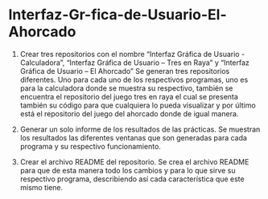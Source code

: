 # Interfaz-Gr-fica-de-Usuario-El-Ahorcado

1.	Crear tres repositorios con el nombre “Interfaz Gráfica de Usuario - Calculadora”, “Interfaz Gráfica de Usuario – Tres en Raya” 
y “Interfaz Gráfica de Usuario – El Ahorcado” 
Se generan tres repositorios diferentes. Uno para cada uno de los respectivos programas, uno es para la calculadora donde se 
muestra su respectivo, también se encuentra el repositorio del juego tres en raya el cual se presenta también su código para 
que cualquiera lo pueda visualizar y por último está el repositorio del juego del ahorcado donde de igual manera.
  
 
 2.	Generar un solo informe de los resultados de las prácticas. 
Se muestran los resultados las diferentes ventanas que son generadas para cada programa y su respectivo funcionamiento.
  
 
3.	Crear el archivo README del repositorio.
Se crea el archivo README para que de esta manera todo los cambios y para lo que sirve su respectivo programa, describiendo así 
cada característica que este mismo tiene.
